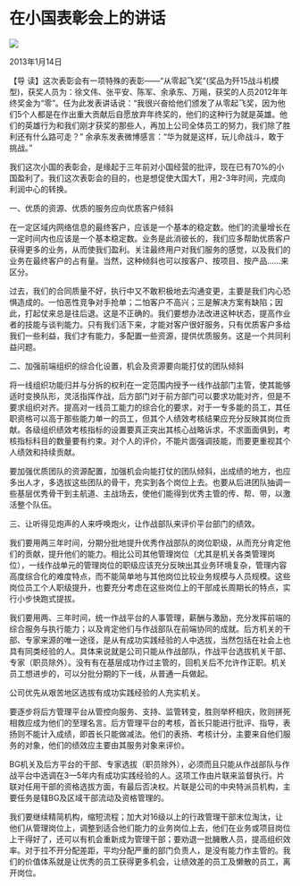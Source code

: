# 在小国表彰会上的讲话
<img class="pv" src="https://api.visitor.plantree.me/visitor-badge/pv?namespace=plantree.me&key=renzhengfei-speeches/在小国表彰会上的讲话.md">



2013年1月14日



【导  读】这次表彰会有一项特殊的表彰——“从零起飞奖”(奖品为歼15战斗机模型)，获奖人员为：徐文伟、张平安、陈军、余承东、万飚，获奖的人员2012年年终奖金为“零”。任为此发表讲话说：“我很兴奋给他们颁发了从零起飞奖，因为他们5个人都是在作出重大贡献后自愿放弃年终奖的，他们的这种行为就是英雄。他们的英雄行为和我们刚才获奖的那些人，再加上公司全体员工的努力，我们除了胜利还有什么路可走？” 余承东发表微博感言：“华为就是这样，玩儿命战斗，敢于挑战。”



我们这次小国的表彰会，是缘起于三年前对小国经营的批评，现在已有70%的小国盈利了。我们这次表彰会的目的，也是想促使大国大T，用2-3年时间，完成向利润中心的转换。

一、优质的资源、优质的服务应向优质客户倾斜

在一定区域内网络信息的最终客户，应该是一个基本的稳定数。他们的流量增长在一定时间内也应该是一个基本稳定数。业务是此消彼长的，我们应多帮助优质客户获得更多的业务，从而使我们盈利。关注最终用户对我们服务的感觉，以及我们的业务在最终客户的占有量。当然，这种倾斜也可以按客户、按项目、按产品……来区分。

过去，我们的合同质量不好，执行中又不敢积极地去沟通变更，主要是我们内心恐惧造成的。一怕恶性竞争对手抢单；二怕客户不高兴；三是解决方案有缺陷；因此，打起仗来总是往后退。这是不正确的。我们要想办法改进这种状态，提高作业者的技能与谈判能力。只有我们活下来，才能对客户很好服务，只有优质客户多给我们一些利益，我们才有能力，多配置一些资源，提供优质服务。这是一个共同利益问题。

二、加强前端组织的综合化设置，机会及资源要向能打仗的团队倾斜

将一线组织功能归并与分拆的权利在一定范围内授予一线作战部门主管，使其能够适时变换队形，灵活指挥作战，后方部门对于前方部门可以要求功能对齐，但是不要求组织对齐。提高对一线员工能力的综合化的要求，对于一专多能的员工，其任职资格可以高于那些能力单一的员工，但其个人绩效考核结果应充分反映其岗位贡献。各级组织绩效考核指标的设置要真正突出其核心战略诉求，不求面面俱到，考核指标科目的数量要有约束。对个人的评价，不能片面强调技能，而要更重视其个人绩效和持续贡献。

要加强优质团队的资源配置，加强机会向能打仗的团队倾斜，出成绩的地方，也应多出人才，多选拔这些团队的骨干，充实到各个岗位上去。也要从后进团队抽调一些基层优秀骨干到主航道、主战场去，使他们能得到优秀主管的传、帮、带，以激活整个队伍。

三、让听得见炮声的人来呼唤炮火，让作战部队来评价平台部门的绩效。

我们要用两三年时间，分期分批地提升优秀作战部队的岗位职级，从而充分肯定他们的贡献，提升他们的能力。相比公司其他管理岗位（尤其是机关各类管理岗位），一线作战单元的管理岗位的职级应该充分反映出其业务环境复杂，管理内容高度综合化的难度特点，而不能简单地与其他岗位比较业务规模与人员规模。这些岗位员工个人职级提升，也要充分考虑在这些岗位上的干部成长周期长的特点，实行小步快跑式提拔。

我们要用两、三年时间，统一作战平台的人事管理，薪酬与激励，充分发挥前端的综合服务与执行能力；以及肯定他们与作战部队在前端协同的成就。后方机关的干部、专家来源的唯一途径，是从有成功实践经验的人中选拔，当然包括在社会上也具有同类经验的人。具体来说就是公司只能从作战部队，作战平台选拔机关干部、专家（职员除外）。没有有在基层成功作过主管的，回机关后不允许作正职。机关员工想进步的，可以分批分期的下一线，从普通一兵做起。

公司优先从艰苦地区选拔有成功实践经验的人充实机关。

要逐步将后方管理平台从管控向服务、支持、监管转变，胜则举杯相庆，败则拼死相救应成为他们的至理名言。后方管理平台的考核，首长只能进行批评、指导，表扬则不能计入成绩，即首长只能做减法。他们的表扬、考核计分，主要来自他们服务的对象，他们的绩效应主要由其服务对象来评价。

BG机关及后方平台的干部、专家选拔（职员除外），必须而且只能从作战部队与作战平台中选调在3—5年内有成功实践经验的人。这项工作由片联来监督执行。片联对任用干部的资格选拔方面，有最后否决权。片联是公司的中央特派员机构，主要任务是辖BG及区域干部流动及资格管理的。

我们要继续精简机构，缩短流程；加大对16级以上的行政管理干部末位淘汰，让他们从管理岗位上，调整到适合他们能力的业务岗位上去，他们在业务或项目岗位上干得好了，还可以有机会重新成为管理干部；要劝退一批臃散人员，提高组织效率。对于拉不开分配差距，平均分配严重的部门负责人，是没有能力作主管的。我们的价值体系就是让优秀的员工获得更多机会，让绩效差的员工及懒散的员工，离开岗位。

